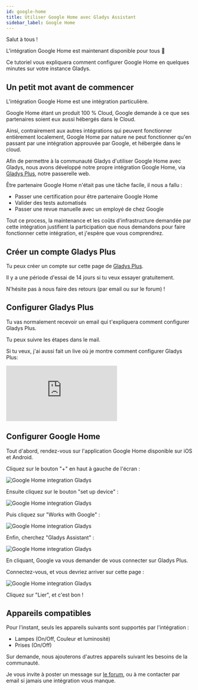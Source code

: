 ```yaml
---
id: google-home
title: Utiliser Google Home avec Gladys Assistant
sidebar_label: Google Home
---
```


Salut à tous !

L'intégration Google Home est maintenant disponible pour tous 🥳

Ce tutoriel vous expliquera comment configurer Google Home en quelques minutes sur votre instance Gladys.

## Un petit mot avant de commencer

L'intégration Google Home est une intégration particulière.

Google Home étant un produit 100 % Cloud, Google demande à ce que ses partenaires soient eux aussi hébergés dans le Cloud.

Ainsi, contrairement aux autres intégrations qui peuvent fonctionner entièrement localement, Google Home par nature ne peut fonctionner qu'en passant par une intégration approuvée par Google, et hébergée dans le cloud.

Afin de permettre à la communauté Gladys d'utiliser Google Home avec Gladys, nous avons développé notre propre intégration Google Home, via [Gladys Plus](/fr/plus), notre passerelle web.

Être partenaire Google Home n'était pas une tâche facile, il nous a fallu :

- Passer une certification pour être partenaire Google Home
- Valider des tests automatisés
- Passer une revue manuelle avec un employé de chez Google

Tout ce process, la maintenance et les coûts d'infrastructure demandée par cette intégration justifient la participation que nous demandons pour faire fonctionner cette intégration, et j'espère que vous comprendrez.

## Créer un compte Gladys Plus

Tu peux créer un compte sur cette page de [Gladys Plus](/fr/plus).

Il y a une période d'essai de 14 jours si tu veux essayer gratuitement.

N'hésite pas à nous faire des retours (par email ou sur le forum) !

## Configurer Gladys Plus

Tu vas normalement recevoir un email qui t'expliquera comment configurer Gladys Plus.

Tu peux suivre les étapes dans le mail.

Si tu veux, j'ai aussi fait un live où je montre comment configurer Gladys Plus:

<div class="videoContainer">
<iframe  class="video" src="https://www.youtube.com/embed/TmjrBeufjyo" title="YouTube video player" frameborder="0" allow="accelerometer; autoplay; clipboard-write; encrypted-media; gyroscope; picture-in-picture" allowfullscreen></iframe>
</div>

## Configurer Google Home

Tout d'abord, rendez-vous sur l'application Google Home disponible sur iOS et Android.

Cliquez sur le bouton "+" en haut à gauche de l'écran :

![Google Home integration Gladys](../../../../../static/img/docs/fr/configuration/google-home/step-1.jpg)

Ensuite cliquez sur le bouton "set up device" :

![Google Home integration Gladys](../../../../../static/img/docs/fr/configuration/google-home/step-2.jpg)

Puis cliquez sur "Works with Google" :

![Google Home integration Gladys](../../../../../static/img/docs/fr/configuration/google-home/step-3.jpg)

Enfin, cherchez "Gladys Assistant" :

![Google Home integration Gladys](../../../../../static/img/docs/fr/configuration/google-home/step-4.jpg)

En cliquant, Google va vous demander de vous connecter sur Gladys Plus.

Connectez-vous, et vous devriez arriver sur cette page :

![Google Home integration Gladys](../../../../../static/img/docs/fr/configuration/google-home/step-5.jpg)

Cliquez sur "Lier", et c'est bon !

## Appareils compatibles

Pour l'instant, seuls les appareils suivants sont supportés par l'intégration :

- Lampes (On/Off, Couleur et luminosité)
- Prises (On/Off)

Sur demande, nous ajouterons d'autres appareils suivant les besoins de la communauté.

Je vous invite à poster un message sur [le forum](https://community.gladysassistant.com/), ou à me contacter par email si jamais une intégration vous manque.

